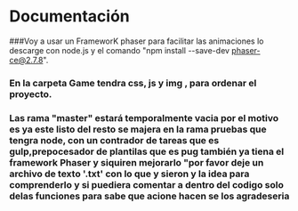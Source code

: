 # Documentación

###Voy a usar un FrameworK phaser para facilitar las animaciones lo descarge con node.js y el comando "npm install --save-dev  phaser-ce@2.7.8".
### En la carpeta Game  tendra css, js  y img , para ordenar el proyecto.

### Las rama "master" estará temporalmente vacia por el motivo es ya este listo del resto se majera en la rama pruebas que tengra node, con un contrador de tareas que es gulp,prepocesador de plantilas que es  pug también ya tiena el framework Phaser y siquiren mejorarlo "por favor deje un archivo de texto '.txt' con lo que y sieron y la idea para comprenderlo y si puediera comentar a dentro del codigo solo delas funciones para sabe que acione hacen  se los agradeseria 